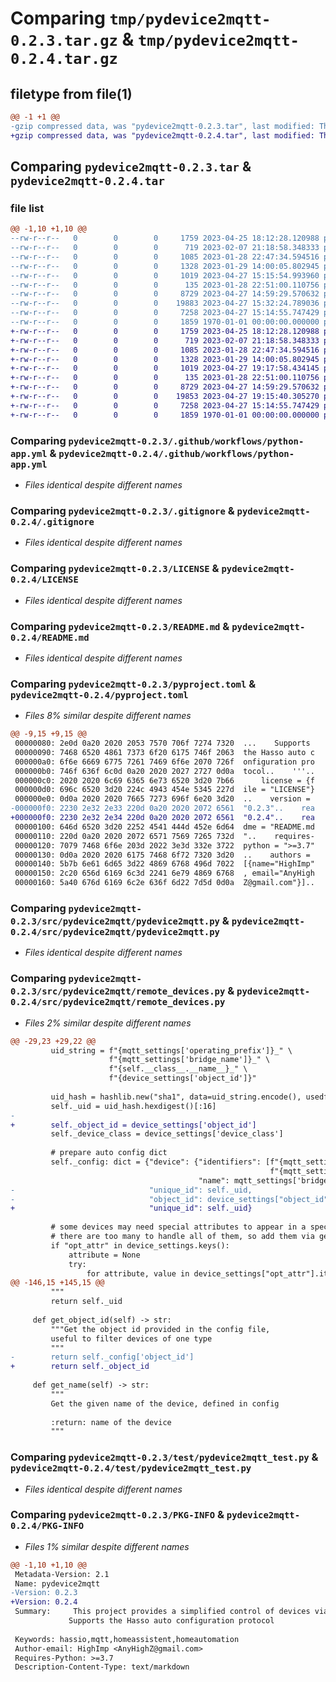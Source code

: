 # Comparing `tmp/pydevice2mqtt-0.2.3.tar.gz` & `tmp/pydevice2mqtt-0.2.4.tar.gz`

## filetype from file(1)

```diff
@@ -1 +1 @@
-gzip compressed data, was "pydevice2mqtt-0.2.3.tar", last modified: Thu Apr 27 15:35:49 2023, max compression
+gzip compressed data, was "pydevice2mqtt-0.2.4.tar", last modified: Thu Apr 27 19:18:04 2023, max compression
```

## Comparing `pydevice2mqtt-0.2.3.tar` & `pydevice2mqtt-0.2.4.tar`

### file list

```diff
@@ -1,10 +1,10 @@
--rw-r--r--   0        0        0     1759 2023-04-25 18:12:28.120988 pydevice2mqtt-0.2.3/.github/workflows/python-app.yml
--rw-r--r--   0        0        0      719 2023-02-07 21:18:58.348333 pydevice2mqtt-0.2.3/.gitignore
--rw-r--r--   0        0        0     1085 2023-01-28 22:47:34.594516 pydevice2mqtt-0.2.3/LICENSE
--rw-r--r--   0        0        0     1328 2023-01-29 14:00:05.802945 pydevice2mqtt-0.2.3/README.md
--rw-r--r--   0        0        0     1019 2023-04-27 15:15:54.993960 pydevice2mqtt-0.2.3/pyproject.toml
--rw-r--r--   0        0        0      135 2023-01-28 22:51:00.110756 pydevice2mqtt-0.2.3/src/pydevice2mqtt/__init__.py
--rw-r--r--   0        0        0     8729 2023-04-27 14:59:29.570632 pydevice2mqtt-0.2.3/src/pydevice2mqtt/pydevice2mqtt.py
--rw-r--r--   0        0        0    19883 2023-04-27 15:32:24.789036 pydevice2mqtt-0.2.3/src/pydevice2mqtt/remote_devices.py
--rw-r--r--   0        0        0     7258 2023-04-27 15:14:55.747429 pydevice2mqtt-0.2.3/test/pydevice2mqtt_test.py
--rw-r--r--   0        0        0     1859 1970-01-01 00:00:00.000000 pydevice2mqtt-0.2.3/PKG-INFO
+-rw-r--r--   0        0        0     1759 2023-04-25 18:12:28.120988 pydevice2mqtt-0.2.4/.github/workflows/python-app.yml
+-rw-r--r--   0        0        0      719 2023-02-07 21:18:58.348333 pydevice2mqtt-0.2.4/.gitignore
+-rw-r--r--   0        0        0     1085 2023-01-28 22:47:34.594516 pydevice2mqtt-0.2.4/LICENSE
+-rw-r--r--   0        0        0     1328 2023-01-29 14:00:05.802945 pydevice2mqtt-0.2.4/README.md
+-rw-r--r--   0        0        0     1019 2023-04-27 19:17:58.434145 pydevice2mqtt-0.2.4/pyproject.toml
+-rw-r--r--   0        0        0      135 2023-01-28 22:51:00.110756 pydevice2mqtt-0.2.4/src/pydevice2mqtt/__init__.py
+-rw-r--r--   0        0        0     8729 2023-04-27 14:59:29.570632 pydevice2mqtt-0.2.4/src/pydevice2mqtt/pydevice2mqtt.py
+-rw-r--r--   0        0        0    19853 2023-04-27 19:15:40.305270 pydevice2mqtt-0.2.4/src/pydevice2mqtt/remote_devices.py
+-rw-r--r--   0        0        0     7258 2023-04-27 15:14:55.747429 pydevice2mqtt-0.2.4/test/pydevice2mqtt_test.py
+-rw-r--r--   0        0        0     1859 1970-01-01 00:00:00.000000 pydevice2mqtt-0.2.4/PKG-INFO
```

### Comparing `pydevice2mqtt-0.2.3/.github/workflows/python-app.yml` & `pydevice2mqtt-0.2.4/.github/workflows/python-app.yml`

 * *Files identical despite different names*

### Comparing `pydevice2mqtt-0.2.3/.gitignore` & `pydevice2mqtt-0.2.4/.gitignore`

 * *Files identical despite different names*

### Comparing `pydevice2mqtt-0.2.3/LICENSE` & `pydevice2mqtt-0.2.4/LICENSE`

 * *Files identical despite different names*

### Comparing `pydevice2mqtt-0.2.3/README.md` & `pydevice2mqtt-0.2.4/README.md`

 * *Files identical despite different names*

### Comparing `pydevice2mqtt-0.2.3/pyproject.toml` & `pydevice2mqtt-0.2.4/pyproject.toml`

 * *Files 8% similar despite different names*

```diff
@@ -9,15 +9,15 @@
 00000080: 2e0d 0a20 2020 2053 7570 706f 7274 7320  ...    Supports 
 00000090: 7468 6520 4861 7373 6f20 6175 746f 2063  the Hasso auto c
 000000a0: 6f6e 6669 6775 7261 7469 6f6e 2070 726f  onfiguration pro
 000000b0: 746f 636f 6c0d 0a20 2020 2027 2727 0d0a  tocol..    '''..
 000000c0: 2020 2020 6c69 6365 6e73 6520 3d20 7b66      license = {f
 000000d0: 696c 6520 3d20 224c 4943 454e 5345 227d  ile = "LICENSE"}
 000000e0: 0d0a 2020 2020 7665 7273 696f 6e20 3d20  ..    version = 
-000000f0: 2230 2e32 2e33 220d 0a20 2020 2072 6561  "0.2.3"..    rea
+000000f0: 2230 2e32 2e34 220d 0a20 2020 2072 6561  "0.2.4"..    rea
 00000100: 646d 6520 3d20 2252 4541 444d 452e 6d64  dme = "README.md
 00000110: 220d 0a20 2020 2072 6571 7569 7265 732d  "..    requires-
 00000120: 7079 7468 6f6e 203d 2022 3e3d 332e 3722  python = ">=3.7"
 00000130: 0d0a 2020 2020 6175 7468 6f72 7320 3d20  ..    authors = 
 00000140: 5b7b 6e61 6d65 3d22 4869 6768 496d 7022  [{name="HighImp"
 00000150: 2c20 656d 6169 6c3d 2241 6e79 4869 6768  , email="AnyHigh
 00000160: 5a40 676d 6169 6c2e 636f 6d22 7d5d 0d0a  Z@gmail.com"}]..
```

### Comparing `pydevice2mqtt-0.2.3/src/pydevice2mqtt/pydevice2mqtt.py` & `pydevice2mqtt-0.2.4/src/pydevice2mqtt/pydevice2mqtt.py`

 * *Files identical despite different names*

### Comparing `pydevice2mqtt-0.2.3/src/pydevice2mqtt/remote_devices.py` & `pydevice2mqtt-0.2.4/src/pydevice2mqtt/remote_devices.py`

 * *Files 2% similar despite different names*

```diff
@@ -29,23 +29,22 @@
         uid_string = f"{mqtt_settings['operating_prefix']}_" \
                      f"{mqtt_settings['bridge_name']}_" \
                      f"{self.__class__.__name__}_" \
                      f"{device_settings['object_id']}"
 
         uid_hash = hashlib.new("sha1", data=uid_string.encode(), usedforsecurity=False)
         self._uid = uid_hash.hexdigest()[:16]
-
+        self._object_id = device_settings['object_id']
         self._device_class = device_settings['device_class']
 
         # prepare auto config dict
         self._config: dict = {"device": {"identifiers": [f"{mqtt_settings['operating_prefix']}_"
                                                          f"{mqtt_settings['bridge_name']}"],
                                          "name": mqtt_settings['bridge_name']}, "name": device_settings["name"],
-                              "unique_id": self._uid,
-                              "object_id": device_settings["object_id"]}
+                              "unique_id": self._uid}
 
         # some devices may need special attributes to appear in a special manner in hassio,
         # there are too many to handle all of them, so add them via generic dict from config on demand
         if "opt_attr" in device_settings.keys():
             attribute = None
             try:
                 for attribute, value in device_settings["opt_attr"].items():
@@ -146,15 +145,15 @@
         """
         return self._uid
 
     def get_object_id(self) -> str:
         """Get the object id provided in the config file,
         useful to filter devices of one type
         """
-        return self._config['object_id']
+        return self._object_id
 
     def get_name(self) -> str:
         """
         Get the given name of the device, defined in config
 
         :return: name of the device
         """
```

### Comparing `pydevice2mqtt-0.2.3/test/pydevice2mqtt_test.py` & `pydevice2mqtt-0.2.4/test/pydevice2mqtt_test.py`

 * *Files identical despite different names*

### Comparing `pydevice2mqtt-0.2.3/PKG-INFO` & `pydevice2mqtt-0.2.4/PKG-INFO`

 * *Files 1% similar despite different names*

```diff
@@ -1,10 +1,10 @@
 Metadata-Version: 2.1
 Name: pydevice2mqtt
-Version: 0.2.3
+Version: 0.2.4
 Summary:     This project provides a simplified control of devices via MQTT.
             Supports the Hasso auto configuration protocol
             
 Keywords: hassio,mqtt,homeassistent,homeautomation
 Author-email: HighImp <AnyHighZ@gmail.com>
 Requires-Python: >=3.7
 Description-Content-Type: text/markdown
```

